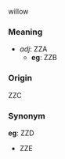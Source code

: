 willow
### Meaning
+ _adj_: ZZA
    + __eg__: ZZB

### Origin

ZZC

### Synonym

__eg__: ZZD

+ ZZE


